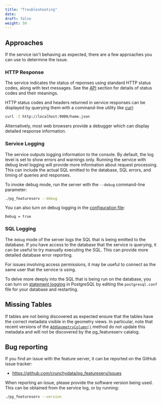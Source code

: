 ```yaml
---
title: "Troubleshooting"
date:
draft: false
weight: 50
---
```


## Approaches

If the service isn't behaving as expected, there are a few approaches you can use to determine the issue.

### HTTP Response

The service indicates the status of reponses using standard HTTP status codes,
along with text messages.  See the [API](/usage/api/) section
for details of status codes and their meanings.

HTTP status codes and headers returned in service responses can be displayed
by querying them with a command-line utility like [curl](https://curl.haxx.se/):
```sh
curl -I http://localhost:9000/home.json
```
Alternatively, most web browsers provide a debugger which can display detailed response information.

### Service Logging

The service outputs logging information to the console.
By default, the log level is set to show errors and warnings only.
Running the service with debug level logging will
provide more information about request processing.
This can include the actual SQL emitted to the database,
SQL errors, and timing of queries and responses.

To invoke debug mode, run the server with the `--debug` command-line parameter:
```sh
./pg_featureserv --debug
```
You can also turn on debug logging in the [configuration file](/installation/configuration/):
```
Debug = true
```

### SQL Logging

The `debug` mode of the server logs the SQL that is being emitted to the database.
If you have access to the database that the service is querying, it can
be useful to try manually executing the SQL.
This can provide more detailed database error reporting.

For issues involving access permissions, it may be useful to
connect as the same user that the service is using.

To delve more deeply into the SQL that is being run on the database, you can turn on [statement logging](https://www.postgresql.org/docs/current/runtime-config-logging.html#GUC-LOG-STATEMENT) in PostgreSQL by editing the `postgresql.conf` file for your database and restarting.

## Missing Tables 

If tables are not being discovered as expected ensure that the tables have the correct metadata visible in the geometry views. In particular, note that recent versions of the [`AddGeometryColumn()`](https://postgis.net/docs/AddGeometryColumn.html) method do not update this metadata and will not be discovered by the pg_featureserv catalog. 

## Bug reporting

If you find an issue with the feature server, it can be reported on the GitHub issue tracker:

* https://github.com/crunchydata/pg_featureserv/issues

When reporting an issue, please provide the software version being used.
This can be obtained from the service log, or by running:
```sh
./pg_featureserv --version
```
